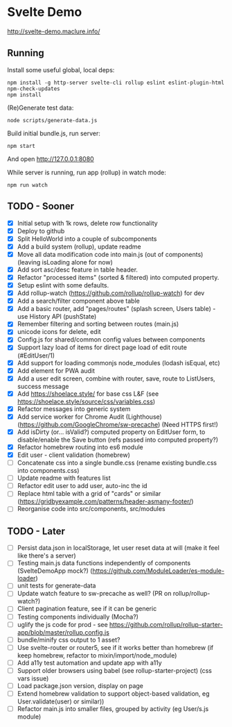 # Svelte Demo

http://svelte-demo.maclure.info/

## Running

Install some useful global, local deps:

```
npm install -g http-server svelte-cli rollup eslint eslint-plugin-html npm-check-updates
npm install
```

(Re)Generate test data:

```
node scripts/generate-data.js
```

Build initial bundle.js, run server:

```
npm start
```

And open http://127.0.0.1:8080

While server is running, run app (rollup) in watch mode:

```
npm run watch
```

## TODO - Sooner

- [x] Initial setup with 1k rows, delete row functionality
- [x] Deploy to github
- [x] Split HelloWorld into a couple of subcomponents
- [x] Add a build system (rollup), update readme
- [x] Move all data modification code into main.js (out of components) (leaving isLoading alone for now)
- [x] Add sort asc/desc feature in table header.
- [x] Refactor "processed items" (sorted & filtered) into computed property.
- [x] Setup eslint with some defaults.
- [x] Add rollup-watch (https://github.com/rollup/rollup-watch) for dev
- [x] Add a search/filter component above table
- [x] Add a basic router, add "pages/routes" (splash screen, Users table) - use History API (pushState)
- [x] Remember filtering and sorting between routes (main.js)
- [x] unicode icons for delete, edit
- [x] Config.js for shared/common config values between components
- [x] Support lazy load of items for direct page load of edit route (#EditUser/1)
- [x] Add support for loading commonjs node_modules (lodash isEqual, etc)
- [x] Add <noscript> element for PWA audit
- [x] Add a user edit screen, combine with router, save, route to ListUsers, success message
- [x] Add https://shoelace.style/ for base css L&F (see https://shoelace.style/source/css/variables.css)
- [x] Refactor messages into generic system
- [x] Add service worker for Chrome Audit (Lighthouse) (https://github.com/GoogleChrome/sw-precache) (Need HTTPS first!)
- [x] Add isDirty (or... isValid?) computed property on EditUser form, to disable/enable the Save button (refs passed into computed property?)
- [x] Refactor homebrew routing into es6 module
- [x] Edit user - client validation (homebrew)
- [ ] Concatenate css into a single bundle.css (rename existing bundle.css into components.css)
- [ ] Update readme with features list
- [ ] Refactor edit user to add user, auto-inc the id
- [ ] Replace html table with a grid of "cards" or similar (https://gridbyexample.com/patterns/header-asmany-footer/)
- [ ] Reorganise code into src/components, src/modules

## TODO - Later

- [ ] Persist data.json in localStorage, let user reset data at will (make it feel like there's a server)
- [ ] Testing main.js data functions independently of components (SvelteDemoApp mock?) (https://github.com/ModuleLoader/es-module-loader)
- [ ] unit tests for generate-data
- [ ] Update watch feature to sw-precache as well? (PR on rollup/rollup-watch?)
- [ ] Client pagination feature, see if it can be generic
- [ ] Testing components individually (Mocha?)
- [ ] uglify the js code for prod - see https://github.com/rollup/rollup-starter-app/blob/master/rollup.config.js
- [ ] bundle/minify css output to 1 asset?
- [ ] Use svelte-router or router5, see if it works better than homebrew (if keep homebrew, refactor to mixin/import/node_module)
- [ ] Add a11y test automation and update app with a11y
- [ ] Support older browsers using babel (see rollup-starter-project) (css vars issue)
- [ ] Load package.json version, display on page
- [ ] Extend homebrew validation to support object-based validation, eg User.validate(user) or similar))
- [ ] Refactor main.js into smaller files, grouped by activity (eg User/s.js module)